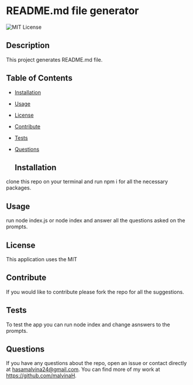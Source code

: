 # README.md file generator

![MIT License](https://img.shields.io/badge/License-MIT-yellow.svg "MIT badge")

  ## Description

This project generates README.md file.

  ## Table of Contents

- [Installation](#installation)
- [Usage](#usage)
- [License](#license)
- [Contribute](#contribute)
- [Tests](#tests)
- [Questions](#questions)

  ## Installation

clone this repo on your terminal and run npm i for all the necessary packages.

  ## Usage

run node index.js or node index and answer all the questions asked on the prompts.

  ## License

This application uses the MIT

  ## Contribute

If you would like to contribute please fork the repo for all the suggestions.

  ## Tests

To test the app you can run node index and change asnswers to the prompts.

  ## Questions

If you have any questions about the repo, open an issue or contact directly at hasamalvina24@gmail.com. You can find more of my work at https://github.com/malvinaH.
  